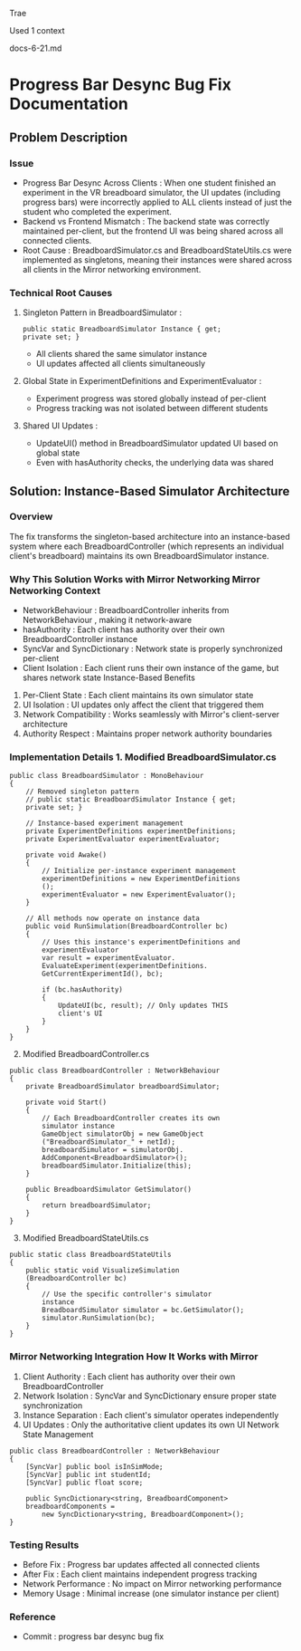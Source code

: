 Trae

Used 1 context

docs-6-21.md

# Progress Bar Desync Bug Fix Documentation

## Problem Description

### Issue

- Progress Bar Desync Across Clients : When one student finished an experiment in the VR breadboard simulator, the UI updates (including progress bars) were incorrectly applied to ALL clients instead of just the student who completed the experiment.
- Backend vs Frontend Mismatch : The backend state was correctly maintained per-client, but the frontend UI was being shared across all connected clients.
- Root Cause : BreadboardSimulator.cs and BreadboardStateUtils.cs were implemented as singletons, meaning their instances were shared across all clients in the Mirror networking environment.

### Technical Root Causes

1. Singleton Pattern in BreadboardSimulator :

   ```
   public static BreadboardSimulator Instance { get; 
   private set; }
   ```

   - All clients shared the same simulator instance
   - UI updates affected all clients simultaneously

2. Global State in ExperimentDefinitions and ExperimentEvaluator :

   - Experiment progress was stored globally instead of per-client
   - Progress tracking was not isolated between different students

3. Shared UI Updates :

   - UpdateUI() method in BreadboardSimulator updated UI based on global state
   - Even with hasAuthority checks, the underlying data was shared

## Solution: Instance-Based Simulator Architecture

### Overview

The fix transforms the singleton-based architecture into an instance-based system where each BreadboardController (which represents an individual client's breadboard) maintains its own BreadboardSimulator instance.

### Why This Solution Works with Mirror Networking Mirror Networking Context

- NetworkBehaviour : BreadboardController inherits from NetworkBehaviour , making it network-aware
- hasAuthority : Each client has authority over their own BreadboardController instance
- SyncVar and SyncDictionary : Network state is properly synchronized per-client
- Client Isolation : Each client runs their own instance of the game, but shares network state Instance-Based Benefits

1. Per-Client State : Each client maintains its own simulator state
2. UI Isolation : UI updates only affect the client that triggered them
3. Network Compatibility : Works seamlessly with Mirror's client-server architecture
4. Authority Respect : Maintains proper network authority boundaries

### Implementation Details 1. Modified BreadboardSimulator.cs

```
public class BreadboardSimulator : MonoBehaviour
{
    // Removed singleton pattern
    // public static BreadboardSimulator Instance { get; 
    private set; }
    
    // Instance-based experiment management
    private ExperimentDefinitions experimentDefinitions;
    private ExperimentEvaluator experimentEvaluator;
    
    private void Awake()
    {
        // Initialize per-instance experiment management
        experimentDefinitions = new ExperimentDefinitions
        ();
        experimentEvaluator = new ExperimentEvaluator();
    }
    
    // All methods now operate on instance data
    public void RunSimulation(BreadboardController bc)
    {
        // Uses this instance's experimentDefinitions and 
        experimentEvaluator
        var result = experimentEvaluator.
        EvaluateExperiment(experimentDefinitions.
        GetCurrentExperimentId(), bc);
        
        if (bc.hasAuthority)
        {
            UpdateUI(bc, result); // Only updates THIS 
            client's UI
        }
    }
}
```

2.  Modified BreadboardController.cs

```
public class BreadboardController : NetworkBehaviour
{
    private BreadboardSimulator breadboardSimulator;
    
    private void Start()
    {
        // Each BreadboardController creates its own 
        simulator instance
        GameObject simulatorObj = new GameObject
        ("BreadboardSimulator_" + netId);
        breadboardSimulator = simulatorObj.
        AddComponent<BreadboardSimulator>();
        breadboardSimulator.Initialize(this);
    }
    
    public BreadboardSimulator GetSimulator()
    {
        return breadboardSimulator;
    }
}
```

3. Modified BreadboardStateUtils.cs

```
public static class BreadboardStateUtils
{
    public static void VisualizeSimulation
    (BreadboardController bc)
    {
        // Use the specific controller's simulator 
        instance
        BreadboardSimulator simulator = bc.GetSimulator();
        simulator.RunSimulation(bc);
    }
}
```

### Mirror Networking Integration How It Works with Mirror

1. Client Authority : Each client has authority over their own BreadboardController
2. Network Isolation : SyncVar and SyncDictionary ensure proper state synchronization
3. Instance Separation : Each client's simulator operates independently
4. UI Updates : Only the authoritative client updates its own UI Network State Management

```
public class BreadboardController : NetworkBehaviour
{
    [SyncVar] public bool isInSimMode;
    [SyncVar] public int studentId;
    [SyncVar] public float score;
    
    public SyncDictionary<string, BreadboardComponent> 
    breadboardComponents = 
        new SyncDictionary<string, BreadboardComponent>();
}
```

### Testing Results

- Before Fix : Progress bar updates affected all connected clients
- After Fix : Each client maintains independent progress tracking
- Network Performance : No impact on Mirror networking performance
- Memory Usage : Minimal increase (one simulator instance per client)

### Reference

- Commit : progress bar desync bug fix
